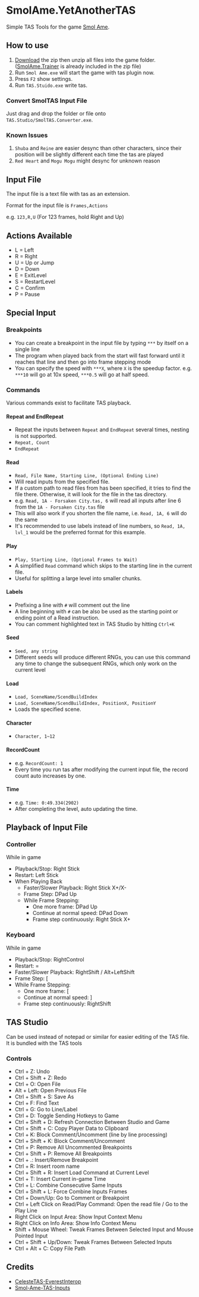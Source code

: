 # SmolAme.YetAnotherTAS
Simple TAS Tools for the game [Smol Ame](https://moocow-games.itch.io/smol-ame).

## How to use
1. [Download](https://github.com/DemoJameson/SmolAme.YetAnotherTAS/releases) the zip then unzip all files into the game folder. ([SmolAme.Trainer](https://github.com/DemoJameson/SmolAme.Trainer) is already included in the zip file)
2. Run `Smol Ame.exe` will start the game with tas plugin now.
3. Press `F2` show settings.
4. Run `TAS.Stuido.exe` write tas.

### Convert SmolTAS Input File
Just drag and drop the folder or file onto `TAS.Studio/SmolTAS.Converter.exe`.

### Known Issues
1. `Shuba` and `Reine` are easier desync than other characters, since their position will be slightly different each time the tas are played
2. `Red Heart` and `Mogu Mogu` might desync for unknown reason

## Input File
The input file is a text file with tas as an extension.

Format for the input file is `Frames,Actions`

e.g. `123,R,U` (For 123 frames, hold Right and Up)

## Actions Available
- L = Left
- R = Right
- U = Up or Jump
- D = Down
- E = ExitLevel
- S = RestartLevel
- C = Confirm
- P = Pause

## Special Input

### Breakpoints
- You can create a breakpoint in the input file by typing `***` by itself on a single line
- The program when played back from the start will fast forward until it reaches that line and then go into frame stepping mode
- You can specify the speed with `***X`, where `X` is the speedup factor. e.g. `***10` will go at 10x speed, `***0.5` will go at half speed.

### Commands
Various commands exist to facilitate TAS playback.

#### Repeat and EndRepeat
- Repeat the inputs between `Repeat` and `EndRepeat` several times, nesting is not supported.
- `Repeat, Count`
- `EndRepeat`

#### Read
- `Read, File Name, Starting Line, (Optional Ending Line)`
- Will read inputs from the specified file.
- If a custom path to read files from has been specified, it tries to find the file there. Otherwise, it will look for the file in the tas directory.
- e.g. `Read, 1A - Forsaken City.tas, 6` will read all inputs after line 6 from the `1A - Forsaken City.tas` file
- This will also work if you shorten the file name, i.e. `Read, 1A, 6` will do the same
- It's recommended to use labels instead of line numbers, so `Read, 1A, lvl_1` would be the preferred format for this example.

#### Play
- `Play, Starting Line, (Optional Frames to Wait)`
- A simplified `Read` command which skips to the starting line in the current file.
- Useful for splitting a large level into smaller chunks.

#### Labels
- Prefixing a line with `#` will comment out the line
- A line beginning with `#` can be also be used as the starting point or ending point of a Read instruction.
- You can comment highlighted text in TAS Studio by hitting `Ctrl+K`

#### Seed
- `Seed, any string`
- Different seeds will produce different RNGs, you can use this command any time to change the subsequent RNGs, which only work on the current level

#### Load
- `Load, SceneName/ScendBuildIndex`
- `Load, SceneName/ScendBuildIndex, PositionX, PositionY`
- Loads the specified scene.

#### Character
- `Character, 1~12`

#### RecordCount
- e.g. `RecordCount: 1`
- Every time you run tas after modifying the current input file, the record count auto increases by one.

#### Time
- e.g. `Time: 0:49.334(2902)`
- After completing the level, auto updating the time.

## Playback of Input File
### Controller
While in game
- Playback/Stop: Right Stick
- Restart: Left Stick
- When Playing Back
    - Faster/Slower Playback: Right Stick X+/X-
    - Frame Step: DPad Up
    - While Frame Stepping:
        - One more frame: DPad Up
        - Continue at normal speed: DPad Down
        - Frame step continuously: Right Stick X+

### Keyboard
While in game
- Playback/Stop: RightControl
- Restart: =
- Faster/Slower Playback: RightShift / Alt+LeftShift
- Frame Step: [
- While Frame Stepping:
    - One more frame: [
    - Continue at normal speed: ]
    - Frame step continuously: RightShift

## TAS Studio
Can be used instead of notepad or similar for easier editing of the TAS file. It is bundled with the TAS tools

### Controls
- Ctrl + Z: Undo
- Ctrl + Shift + Z: Redo
- Ctrl + O: Open File
- Alt + Left: Open Previous File
- Ctrl + Shift + S: Save As
- Ctrl + F: Find Text
- Ctrl + G: Go to Line/Label
- Ctrl + D: Toggle Sending Hotkeys to Game
- Ctrl + Shift + D: Refresh Connection Between Studio and Game
- Ctrl + Shift + C: Copy Player Data to Clipboard
- Ctrl + K: Block Comment/Uncomment (line by line processing)
- Ctrl + Shift + K: Block Comment/Uncomment
- Ctrl + P: Remove All Uncommented Breakpoints
- Ctrl + Shift + P: Remove All Breakpoints
- Ctrl + .: Insert/Remove Breakpoint
- Ctrl + R: Insert room name
- Ctrl + Shift + R: Insert Load Command at Current Level
- Ctrl + T: Insert Current in-game Time
- Ctrl + L: Combine Consecutive Same Inputs
- Ctrl + Shift + L: Force Combine Inputs Frames
- Ctrl + Down/Up: Go to Comment or Breakpoint
- Ctrl + Left Click on Read/Play Command: Open the read file / Go to the Play Line
- Right Click on Input Area: Show Input Context Menu
- Right Click on Info Area: Show Info Context Menu
- Shift + Mouse Wheel: Tweak Frames Between Selected Input and Mouse Pointed Input
- Ctrl + Shift + Up/Down: Tweak Frames Between Selected Inputs
- Ctrl + Alt + C: Copy File Path

## Credits
* [CelesteTAS-EverestInterop](https://github.com/EverestAPI/CelesteTAS-EverestInterop)
* [Smol-Ame-TAS-Inputs](https://github.com/Sh1r0Yaksha/Smol-Ame-TAS-Inputs)